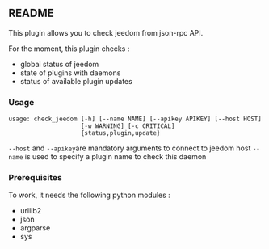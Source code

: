 ## README

This plugin allows you to check jeedom from json-rpc API.

For the moment, this plugin checks :
* global status of jeedom
* state of plugins with daemons
* status of available plugin updates

### Usage
```
usage: check_jeedom [-h] [--name NAME] [--apikey APIKEY] [--host HOST]
                    [-w WARNING] [-c CRITICAL]
                    {status,plugin,update}
```

`--host` and `--apikey`are mandatory arguments to connect to jeedom host
`--name` is used to specify a plugin name to check this daemon

### Prerequisites

To work, it needs the following python modules :
* urllib2
* json
* argparse
* sys


